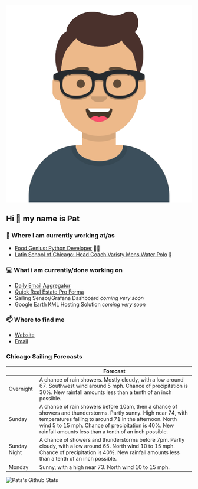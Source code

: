[![Social banner for p-j-falconer](https://raw.githubusercontent.com/P-J-FALCONER/P-J-FALCONER/master/assets/avataaars.svg)](https://patfalconer.com/)
## Hi :wave: my name is Pat

### 💼 Where I am currently working at/as
- [Food Genius: Python Developer](https://getfoodgenius.com/) 🍔🐍
- [Latin School of Chicago: Head Coach Varisty Mens Water Polo](https://www.latinschool.org/) 🤽


### 💻 What i am currently/done working on
 - [Daily Email Aggregator](https://github.com/P-J-FALCONER/dott_daily_mail)
 - [Quick Real Estate Pro Forma](https://github.com/P-J-FALCONER/henry)
 - Sailing Sensor/Grafana Dashboard *coming very soon*
 - Google Earth KML Hosting Solution *coming very soon*

### 📫 Where to find me
 - [Website](https://patfalconer.com/)
 - [Email](mailto:patrick.j.falconer@gmail.com)


### Chicago Sailing Forecasts
|   | Forecast  |
|---|---|
| Overnight | A chance of rain showers. Mostly cloudy, with a low around 67. Southwest wind around 5 mph. Chance of precipitation is 30%. New rainfall amounts less than a tenth of an inch possible. |
| Sunday | A chance of rain showers before 10am, then a chance of showers and thunderstorms. Partly sunny. High near 74, with temperatures falling to around 71 in the afternoon. North wind 5 to 15 mph. Chance of precipitation is 40%. New rainfall amounts less than a tenth of an inch possible. |
| Sunday Night | A chance of showers and thunderstorms before 7pm. Partly cloudy, with a low around 65. North wind 10 to 15 mph. Chance of precipitation is 40%. New rainfall amounts less than a tenth of an inch possible. |
| Monday | Sunny, with a high near 73. North wind 10 to 15 mph. |

![Pats's Github Stats](https://github-readme-stats.vercel.app/api?username=p-j-falconer&show_icons=true&theme=radical)
